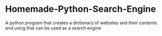 # Homemade-Python-Search-Engine
A python program that creates a dictionary of websites and their contents and using that can be used as a search engine
